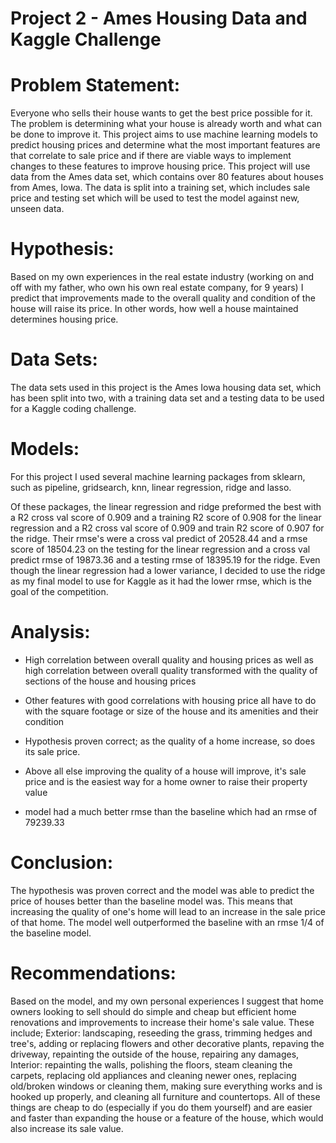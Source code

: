 # Project 2 - Ames Housing Data and Kaggle Challenge




# Problem Statement:



Everyone who sells their house wants to get the best price possible for it. The problem is determining what your house is already worth and
what can be done to improve it. This project aims to use machine learning models to predict housing prices and determine what the most
important features are that correlate to sale price and if there are viable ways to implement changes to these features to improve housing
price. This project will use data from the Ames data set, which contains over 80 features about houses from Ames, Iowa. The data is split into
a training set, which includes sale price and  testing set which will be used to test the model against new, unseen data.





# Hypothesis:
Based on my own experiences in the real estate industry (working on and off with my father, who own his own real estate company, for 9 years) I predict that improvements made to the overall quality and condition of the house will raise its price. In other words, how well a house maintained determines housing price.


# Data Sets:

The data sets used in this project is the Ames Iowa housing data set, which has been split into two, with a training data set and a testing data to be used for a Kaggle coding challenge.



# Models:

For this project I used several machine learning packages from sklearn, such as pipeline, gridsearch, knn, linear regression, ridge and lasso.

Of these packages, the linear regression and ridge preformed the best with a R2 cross val score of 0.909 and a training R2 score of 0.908 for the linear regression and a R2 cross val score of 0.909 and train R2 score of 0.907 for the ridge. Their rmse's were a cross val predict of 20528.44 and a rmse score of 18504.23 on the testing for the linear regression and a cross val predict rmse of 19873.36 and a testing rmse of 18395.19 for the ridge. Even though the linear regression had a lower variance, I decided to use the ridge as my final model to use for Kaggle as it had the lower rmse, which is the goal of the competition.


# Analysis:


- High correlation between overall quality and housing prices as well as high correlation between overall quality transformed with the quality of sections of the house and housing prices

- Other features with good correlations with housing price all have to do with the square footage or size of the house and its amenities and their condition

- Hypothesis proven correct; as the quality of a home increase, so does its sale price.

- Above all else improving the quality of a house will improve, it's sale price and is the easiest way for a home owner to raise their property value

- model had a much better rmse than the baseline which had an rmse of 79239.33



# Conclusion:

 The hypothesis was proven correct and the model was able to predict the price of houses better than the baseline model was. This means that increasing the quality of one's home will lead to an increase in the sale price of that home. The model well outperformed the baseline with an rmse 1/4 of the baseline model. 



# Recommendations:

Based on the model, and my own personal experiences I suggest that home owners looking to sell should do simple and cheap but efficient home renovations and improvements to increase their home's sale value. These include; Exterior: landscaping, reseeding the grass, trimming hedges and tree's, adding or replacing flowers and other decorative plants, repaving the driveway, repainting the outside of the house, repairing any damages, Interior: repainting the walls, polishing the floors, steam cleaning the carpets, replacing old appliances and cleaning newer ones, replacing old/broken windows or cleaning them, making sure everything works and is hooked up properly, and cleaning all furniture and countertops. All of these things are cheap to do (especially if you do them yourself) and are easier and faster than expanding the house or a feature of the house, which would also increase its sale value.
